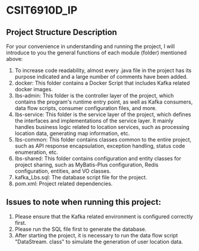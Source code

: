 # CSIT6910D_IP

## Project Structure Description
For your convenience in understanding and running the project, I will introduce to you the general functions of each module (folder) mentioned above:
1. To increase code readability, almost every .java file in the project has its purpose indicated and a large number of comments have been added.
2. docker: This folder contains a Docker Script that includes Kafka related docker images.
3. lbs-admin: This folder is the controller layer of the project, which contains the program's runtime entry point, as well as Kafka consumers, data flow scripts, consumer configuration files, and more.
4. lbs-service: This folder is the service layer of the project, which defines the interfaces and implementations of the service layer. It mainly handles business logic related to location services, such as processing location data, generating map information, etc.
5. lbs-common: This folder contains classes common to the entire project, such as API response encapsulation, exception handling, status code enumeration, etc.
6. lbs-shared: This folder contains configuration and entity classes for project sharing, such as MyBatis-Plus configuration, Redis configuration, entities, and VO classes.
7. kafka_Lbs.sql: The database script file for the project.
8. pom.xml: Project related dependencies.


## Issues to note when running this project:
1. Please ensure that the Kafka related environment is configured correctly first.
2. Please run the SQL file first to generate the database.
3. After starting the project, it is necessary to run the data flow script "DataStream. class" to simulate the generation of user location data.

